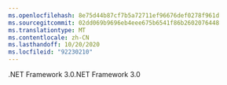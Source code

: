 ```yaml
---
ms.openlocfilehash: 8e75d44b87cf7b5a72711ef96676def0278f961d
ms.sourcegitcommit: 02dd069b9696eb4eee675b6541f86b2602076448
ms.translationtype: MT
ms.contentlocale: zh-CN
ms.lasthandoff: 10/20/2020
ms.locfileid: "92230210"
---
```

<span data-ttu-id="16df4-101">.NET Framework 3.0</span><span class="sxs-lookup"><span data-stu-id="16df4-101">.NET Framework 3.0</span></span>